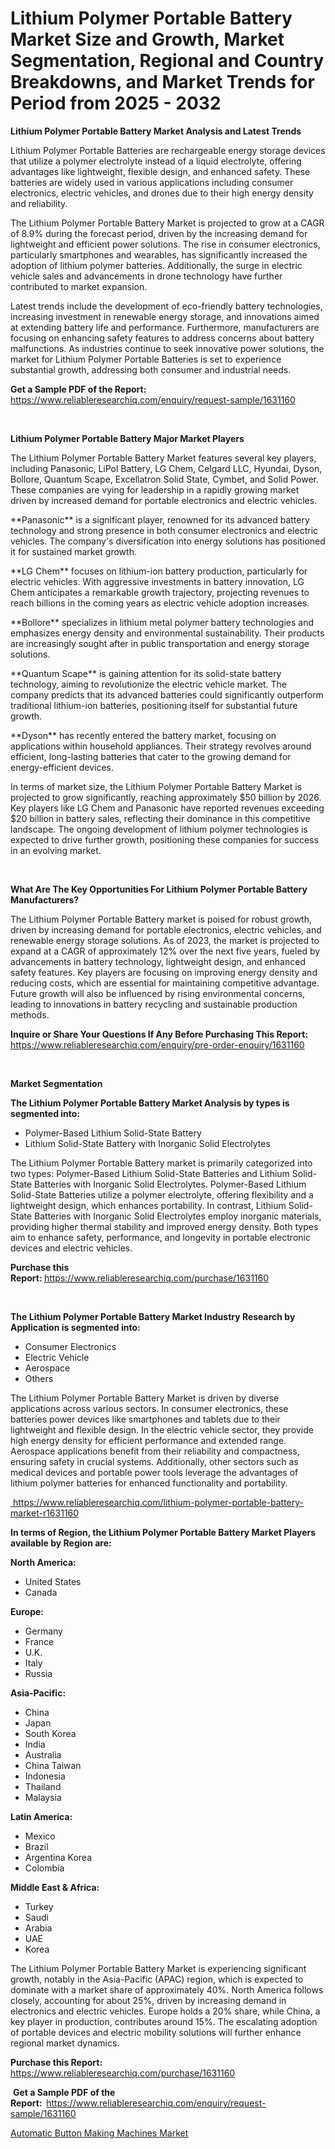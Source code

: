 <p><h1>Lithium Polymer Portable Battery Market Size and Growth, Market Segmentation, Regional and Country Breakdowns, and Market Trends for Period from 2025 -  2032</h1></p><p><strong>Lithium Polymer Portable Battery Market Analysis and Latest Trends</strong></p>
<p><p>Lithium Polymer Portable Batteries are rechargeable energy storage devices that utilize a polymer electrolyte instead of a liquid electrolyte, offering advantages like lightweight, flexible design, and enhanced safety. These batteries are widely used in various applications including consumer electronics, electric vehicles, and drones due to their high energy density and reliability.</p><p>The Lithium Polymer Portable Battery Market is projected to grow at a CAGR of 8.9% during the forecast period, driven by the increasing demand for lightweight and efficient power solutions. The rise in consumer electronics, particularly smartphones and wearables, has significantly increased the adoption of lithium polymer batteries. Additionally, the surge in electric vehicle sales and advancements in drone technology have further contributed to market expansion.</p><p>Latest trends include the development of eco-friendly battery technologies, increasing investment in renewable energy storage, and innovations aimed at extending battery life and performance. Furthermore, manufacturers are focusing on enhancing safety features to address concerns about battery malfunctions. As industries continue to seek innovative power solutions, the market for Lithium Polymer Portable Batteries is set to experience substantial growth, addressing both consumer and industrial needs.</p></p>
<p><strong>Get a Sample PDF of the Report:&nbsp;</strong> <a href="https://www.reliableresearchiq.com/enquiry/request-sample/1631160?utm_campaign=3500&utm_medium=2&utm_source=Github&utm_content=ia&utm_term=29032025&utm_id=lithium-polymer-portable-battery">https://www.reliableresearchiq.com/enquiry/request-sample/1631160</a></p>
<p>&nbsp;</p>
<p><strong>Lithium Polymer Portable Battery Major Market Players</strong></p>
<p><p>The Lithium Polymer Portable Battery Market features several key players, including Panasonic, LiPol Battery, LG Chem, Celgard LLC, Hyundai, Dyson, Bollore, Quantum Scape, Excellatron Solid State, Cymbet, and Solid Power. These companies are vying for leadership in a rapidly growing market driven by increased demand for portable electronics and electric vehicles.</p><p>**Panasonic** is a significant player, renowned for its advanced battery technology and strong presence in both consumer electronics and electric vehicles. The company's diversification into energy solutions has positioned it for sustained market growth.</p><p>**LG Chem** focuses on lithium-ion battery production, particularly for electric vehicles. With aggressive investments in battery innovation, LG Chem anticipates a remarkable growth trajectory, projecting revenues to reach billions in the coming years as electric vehicle adoption increases.</p><p>**Bollore** specializes in lithium metal polymer battery technologies and emphasizes energy density and environmental sustainability. Their products are increasingly sought after in public transportation and energy storage solutions.</p><p>**Quantum Scape** is gaining attention for its solid-state battery technology, aiming to revolutionize the electric vehicle market. The company predicts that its advanced batteries could significantly outperform traditional lithium-ion batteries, positioning itself for substantial future growth.</p><p>**Dyson** has recently entered the battery market, focusing on applications within household appliances. Their strategy revolves around efficient, long-lasting batteries that cater to the growing demand for energy-efficient devices.</p><p>In terms of market size, the Lithium Polymer Portable Battery Market is projected to grow significantly, reaching approximately $50 billion by 2026. Key players like LG Chem and Panasonic have reported revenues exceeding $20 billion in battery sales, reflecting their dominance in this competitive landscape. The ongoing development of lithium polymer technologies is expected to drive further growth, positioning these companies for success in an evolving market.</p></p>
<p>&nbsp;</p>
<p><strong>What Are The Key Opportunities For Lithium Polymer Portable Battery Manufacturers?</strong></p>
<p><p>The Lithium Polymer Portable Battery market is poised for robust growth, driven by increasing demand for portable electronics, electric vehicles, and renewable energy storage solutions. As of 2023, the market is projected to expand at a CAGR of approximately 12% over the next five years, fueled by advancements in battery technology, lightweight design, and enhanced safety features. Key players are focusing on improving energy density and reducing costs, which are essential for maintaining competitive advantage. Future growth will also be influenced by rising environmental concerns, leading to innovations in battery recycling and sustainable production methods.</p></p>
<p><strong>Inquire or Share Your Questions If Any Before Purchasing This Report:</strong> <a href="https://www.reliableresearchiq.com/enquiry/pre-order-enquiry/1631160?utm_campaign=3500&utm_medium=2&utm_source=Github&utm_content=ia&utm_term=29032025&utm_id=lithium-polymer-portable-battery">https://www.reliableresearchiq.com/enquiry/pre-order-enquiry/1631160</a></p>
<p>&nbsp;</p>
<p><strong>Market Segmentation</strong></p>
<p><strong>The Lithium Polymer Portable Battery Market Analysis by types is segmented into:</strong></p>
<p><ul><li>Polymer-Based Lithium Solid-State Battery</li><li>Lithium Solid-State Battery with Inorganic Solid Electrolytes</li></ul></p>
<p><p>The Lithium Polymer Portable Battery market is primarily categorized into two types: Polymer-Based Lithium Solid-State Batteries and Lithium Solid-State Batteries with Inorganic Solid Electrolytes. Polymer-Based Lithium Solid-State Batteries utilize a polymer electrolyte, offering flexibility and a lightweight design, which enhances portability. In contrast, Lithium Solid-State Batteries with Inorganic Solid Electrolytes employ inorganic materials, providing higher thermal stability and improved energy density. Both types aim to enhance safety, performance, and longevity in portable electronic devices and electric vehicles.</p></p>
<p><strong>Purchase this Report:&nbsp;</strong><a href="https://www.reliableresearchiq.com/purchase/1631160?utm_campaign=3500&utm_medium=2&utm_source=Github&utm_content=ia&utm_term=29032025&utm_id=lithium-polymer-portable-battery">https://www.reliableresearchiq.com/purchase/1631160</a></p>
<p>&nbsp;</p>
<p><strong>The Lithium Polymer Portable Battery Market Industry Research by Application is segmented into:</strong></p>
<p><ul><li>Consumer Electronics</li><li>Electric Vehicle</li><li>Aerospace</li><li>Others</li></ul></p>
<p><p>The Lithium Polymer Portable Battery Market is driven by diverse applications across various sectors. In consumer electronics, these batteries power devices like smartphones and tablets due to their lightweight and flexible design. In the electric vehicle sector, they provide high energy density for efficient performance and extended range. Aerospace applications benefit from their reliability and compactness, ensuring safety in crucial systems. Additionally, other sectors such as medical devices and portable power tools leverage the advantages of lithium polymer batteries for enhanced functionality and portability.</p></p>
<p><a href="https://www.reliableresearchiq.com/lithium-polymer-portable-battery-market-r1631160?utm_campaign=3500&utm_medium=2&utm_source=Github&utm_content=ia&utm_term=29032025&utm_id=lithium-polymer-portable-battery">&nbsp;https://www.reliableresearchiq.com/lithium-polymer-portable-battery-market-r1631160</a></p>
<p><strong>In terms of Region, the Lithium Polymer Portable Battery Market Players available by Region are:</strong></p>
<p>
    <p> <strong> North America: </strong>
        <ul>
            <li>United States</li>
            <li>Canada</li>
        </ul>
        </p> 
    <p> <strong> Europe: </strong>
        <ul>
            <li>Germany</li>
            <li>France</li>
            <li>U.K.</li>
            <li>Italy</li>
            <li>Russia</li>
        </ul>
        </p> 
    <p> <strong> Asia-Pacific: </strong>
        <ul>
            <li>China</li>
            <li>Japan</li>
            <li>South Korea</li>
            <li>India</li>
            <li>Australia</li>
            <li>China Taiwan</li>
            <li>Indonesia</li>
            <li>Thailand</li>
            <li>Malaysia</li>
        </ul>
        </p> 
    <p> <strong> Latin America: </strong>
        <ul>
            <li>Mexico</li>
            <li>Brazil</li>
            <li>Argentina Korea</li>
            <li>Colombia</li>
        </ul>
        </p> 
    <p> <strong> Middle East & Africa: </strong>
        <ul>
            <li>Turkey</li>
            <li>Saudi</li>
            <li>Arabia</li>
            <li>UAE</li>
            <li>Korea</li>
        </ul>
    </p>
    </p>
<p><p>The Lithium Polymer Portable Battery Market is experiencing significant growth, notably in the Asia-Pacific (APAC) region, which is expected to dominate with a market share of approximately 40%. North America follows closely, accounting for about 25%, driven by increasing demand in electronics and electric vehicles. Europe holds a 20% share, while China, a key player in production, contributes around 15%. The escalating adoption of portable devices and electric mobility solutions will further enhance regional market dynamics.</p></p>
<p><strong>Purchase this Report: </strong><a href="https://www.reliableresearchiq.com/purchase/1631160?utm_campaign=3500&utm_medium=2&utm_source=Github&utm_content=ia&utm_term=29032025&utm_id=lithium-polymer-portable-battery">https://www.reliableresearchiq.com/purchase/1631160</a></p>
<p>&nbsp;<strong>Get a Sample PDF of the Report:&nbsp;&nbsp;</strong><a href="https://www.reliableresearchiq.com/enquiry/request-sample/1631160?utm_campaign=3500&utm_medium=2&utm_source=Github&utm_content=ia&utm_term=29032025&utm_id=lithium-polymer-portable-battery">https://www.reliableresearchiq.com/enquiry/request-sample/1631160</a></p>
<p><strong></strong></p>
<p><p><a href="https://github.com/oeungcolesh0/Market-Research-Report-List-1/blob/main/automatic-button-making-machines-market.md?utm_campaign=3500&utm_medium=2&utm_source=Github&utm_content=ia&utm_term=29032025&utm_id=lithium-polymer-portable-battery">Automatic Button Making Machines Market</a></p></p>